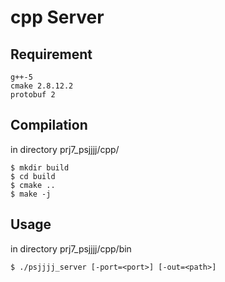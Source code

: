 cpp Server
==========

Requirement
-----------
```
g++-5
cmake 2.8.12.2
protobuf 2
```

Compilation
-----------
in directory prj7\_psjjjj/cpp/
```
$ mkdir build
$ cd build
$ cmake ..
$ make -j
```

Usage
-----
in directory prj7\_psjjjj/cpp/bin
```
$ ./psjjjj_server [-port=<port>] [-out=<path>]
```

